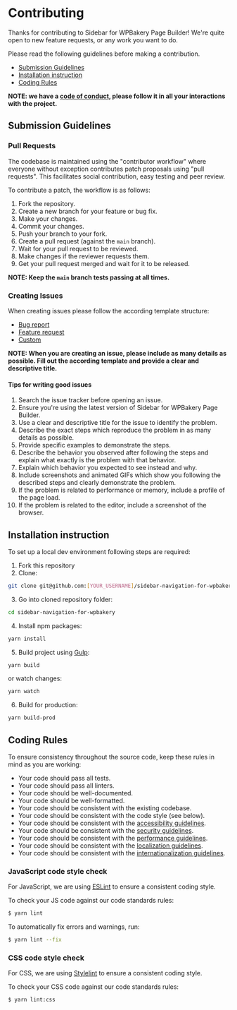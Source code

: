 # Contributing

Thanks for contributing to Sidebar for WPBakery Page Builder! We're quite open to new feature requests, or any work you want to do.

Please read the following guidelines before making a contribution.

- [Submission Guidelines](#submission-guidelines)
- [Installation instruction](#installation-instruction)
- [Coding Rules](#coding-rules)

**NOTE: we have a [code of conduct](./CODE_OF_CONDUCT.md), please follow it in all your interactions with the project.**

## Submission Guidelines

### Pull Requests

The codebase is maintained using the "contributor workflow" where everyone without exception contributes patch proposals using "pull requests". This facilitates social contribution, easy testing and peer review.

To contribute a patch, the workflow is as follows:

1. Fork the repository.
2. Create a new branch for your feature or bug fix.
3. Make your changes.
4. Commit your changes.
5. Push your branch to your fork.
6. Create a pull request (against the `main` branch).
7. Wait for your pull request to be reviewed.
8. Make changes if the reviewer requests them.
9. Get your pull request merged and wait for it to be released.

**NOTE: Keep the `main` branch tests passing at all times.**

### Creating Issues

When creating issues please follow the according template structure:
- [Bug report](./.github/ISSUE_TEMPLATE/bug_report.md)
- [Feature request](./.github/ISSUE_TEMPLATE/feature_request.md)
- [Custom](./.github/ISSUE_TEMPLATE/custom.md)

**NOTE: When you are creating an issue, please include as many details as possible. Fill out the according template and provide a clear and descriptive title.**

#### Tips for writing good issues

1. Search the issue tracker before opening an issue.
2. Ensure you're using the latest version of Sidebar for WPBakery Page Builder.
3. Use a clear and descriptive title for the issue to identify the problem.
4. Describe the exact steps which reproduce the problem in as many details as possible.
5. Provide specific examples to demonstrate the steps.
6. Describe the behavior you observed after following the steps and explain what exactly is the problem with that behavior.
7. Explain which behavior you expected to see instead and why.
8. Include screenshots and animated GIFs which show you following the described steps and clearly demonstrate the problem.
9. If the problem is related to performance or memory, include a profile of the page load.
11. If the problem is related to the editor, include a screenshot of the browser.

## Installation instruction

To set up a local dev environment following steps are required:

1. Fork this repository
2. Clone:
```sh
git clone git@github.com:[YOUR_USERNAME]/sidebar-navigation-for-wpbakery.git
```
3. Go into cloned repository folder:
```sh
cd sidebar-navigation-for-wpbakery
```
4. Install npm packages:
```sh
yarn install
```
5. Build project using [Gulp](https://gulpjs.com/):
```sh
yarn build
```
or watch changes:
```sh
yarn watch
```
6. Build for production:
```sh
yarn build-prod
```

## Coding Rules

To ensure consistency throughout the source code, keep these rules in mind as you are working:

- Your code should pass all tests.
- Your code should pass all linters.
- Your code should be well-documented.
- Your code should be well-formatted.
- Your code should be consistent with the existing codebase.
- Your code should be consistent with the code style (see below).
- Your code should be consistent with the [accessibility guidelines](https://wordpress.org/about/accessibility/).
- Your code should be consistent with the [security guidelines](https://wordpress.org/about/security/).
- Your code should be consistent with the [performance guidelines](https://make.wordpress.org/performance/handbook/measuring-performance/best-practices-for-performance-measurement/).
- Your code should be consistent with the [localization guidelines](https://developer.wordpress.org/apis/internationalization/localization/).
- Your code should be consistent with the [internationalization guidelines](https://developer.wordpress.org/apis/internationalization/internationalization-guidelines/).

### JavaScript code style check

For JavaScript, we are using [ESLint](https://eslint.org/) to ensure a consistent coding style.

To check your JS code against our code standards rules:

```sh
$ yarn lint
```

To automatically fix errors and warnings, run:

```sh
$ yarn lint --fix
```

### CSS code style check

For CSS, we are using [Stylelint](https://stylelint.io/) to ensure a consistent coding style.

To check your CSS code against our code standards rules:

```sh
$ yarn lint:css
```
